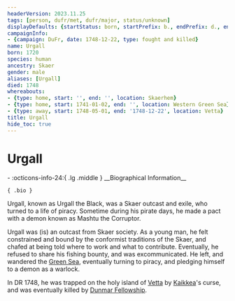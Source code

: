 ```yaml
---
headerVersion: 2023.11.25
tags: [person, dufr/met, dufr/major, status/unknown]
displayDefaults: {startStatus: born, startPrefix: b., endPrefix: d., endStatus: died}
campaignInfo:
- {campaign: DuFr, date: 1748-12-22, type: fought and killed}
name: Urgall
born: 1720
species: human
ancestry: Skaer
gender: male
aliases: [Urgall]
died: 1748
whereabouts:
- {type: home, start: '', end: '', location: Skaerhem}
- {type: home, start: 1741-01-02, end: '', location: Western Green Sea}
- {type: away, start: 1748-05-01, end: '1748-12-22', location: Vetta}
title: Urgall
hide_toc: true
---
```

# Urgall
<div class="grid cards ext-narrow-margin ext-one-column" markdown>
- :octicons-info-24:{ .lg .middle } __Biographical Information__

    { .bio }

</div>



Urgall, known as Urgall the Black, was a Skaer outcast and exile, who turned to a life of piracy. Sometime during his pirate days, he made a pact with a demon known as Mashtu the Corruptor. 

Urgall was (is) an outcast from Skaer society. As a young man, he felt constrained and bound by the conformist traditions of the Skaer, and chafed at being told where to work and what to contribute. Eventually, he refused to share his fishing bounty, and was excommunicated. He left, and wandered the [Green Sea](<../../gazetteer/green-sea.md>), eventually turning to piracy, and pledging himself to a demon as a warlock.

In DR 1748, he was trapped on the holy island of [Vetta](<../../gazetteer/western-green-sea/skaerhem/vetta.md>) by [Kaikkea](<../../cosmology/gods/incorporeal-gods/kaikkea.md>)'s curse, and was eventually killed by [Dunmar Fellowship](<../pcs/dunmar-fellowship/dunmar-fellowship.md>). 